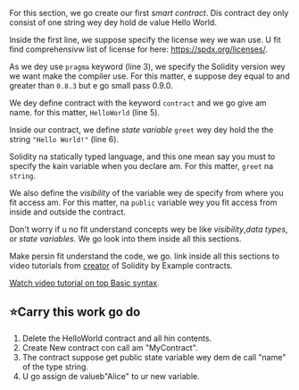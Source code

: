 For this section, we go create our first _smart contract_. Dis contract dey only consist of one string wey dey hold de value Hello World.

Inside the first line, we suppose specify the license wey we wan use. U fit find comprehensivw list of license for here: <a href="https://spdx.org/licenses/" target="_blank">https://spdx.org/licenses/</a>.

As we dey use `pragma` keyword (line 3), we specify the Solidity version wey we want make the compiler use. For this matter, e suppose dey equal to and greater than `0.8.3` but e go small pass 0.9.0.

We dey define contract with the keyword `contract` and we go give am name. for this matter, `HelloWorld` (line 5).

Inside our contract, we define _state variable_ `greet` wey dey hold the the string `"Hello World!"` (line 6).

Solidity na statically typed language, and this one mean say you must to specify the kain variable when you declare am. For this matter, `greet` na `string`.

We also define the _visibility_ of the variable wey de specify from where you fit access am. For this matter, na `public` variable wey you fit access from inside and outside the contract.

Don't worry if u no fit understand concepts wey be like _visibility_,_data types_, or _state variables_. We go look into them inside all this sections.

Make persin fit understand the code, we go. link inside all this sections to video tutorials from <a href="https://www.youtube.com/channel/UCJWh7F3AFyQ_x01VKzr9eyA" target="_blank">creator</a> of Solidity by Example contracts.

<a href="https://www.youtube.com/watch?v=g_t0Td4Kr6M" target="_blank">Watch video tutorial on top Basic syntax</a>.

## ⭐Carry this work go do

1. Delete the HelloWorld contract and all hin contents.
2. Create New contract con call am "MyContract".
3. The contract suppose get public state variable wey dem de call "name" of the type string.
4. U go assign de valueb"Alice" to ur new variable.
